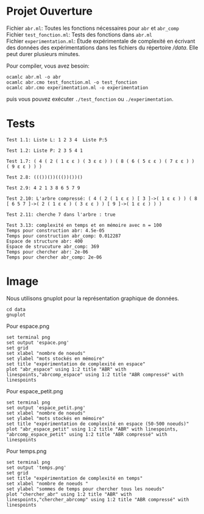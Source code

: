 # Projet Ouverture

Fichier `abr.ml`: Toutes les fonctions nécessaires pour `abr` et `abr_comp`  
Fichier `test_fonction.ml`: Tests des fonctions dans `abr.ml`  
Fichier `experimentation.ml`: Étude expérimentale de complexité en écrivant des données des expérimentations dans les fichiers du répertoire */data*. Elle peut durer plusieurs minutes.

Pour compiler, vous avez besoin:
```
ocamlc abr.ml -o abr
ocamlc abr.cmo test_fonction.ml -o test_fonction
ocamlc abr.cmo experimentation.ml -o experimentation
```
puis vous pouvez exécuter `./test_fonction` ou `./experimentation`.

# Tests

```
Test 1.1: Liste L: 1 2 3 4  Liste P:5 

Test 1.2: Liste P: 2 3 5 4 1 

Test 1.7: ( 4 ( 2 ( 1 ε ε ) ( 3 ε ε ) ) ( 8 ( 6 ( 5 ε ε ) ( 7 ε ε ) ) ( 9 ε ε ) ) ) 

Test 2.8: ((())())((())())()

Test 2.9: 4 2 1 3 8 6 5 7 9 

Test 2.10: L'arbre compressé: ( 4 ( 2 ( 1 ε ε ) [ 3 ]->( 1 ε ε ) ) ( 8 [ 6 5 7 ]->( 2 ( 1 ε ε ) ( 3 ε ε ) ) [ 9 ]->( 1 ε ε ) ) ) 

Test 2.11: cherche 7 dans l'arbre : true

Test 3.13: complexité en temps et en mémoire avec n = 100
Temps pour construction abr: 4.5e-05
Temps pour construction abr_comp: 0.012287
Espace de structure abr: 400
Espace de strucuture abr_comp: 369
Temps pour chercher abr: 2e-06
Temps pour chercher abr_comp: 2e-06

```
# Image

Nous utilisons gnuplot pour la représentation graphique de données.

```
cd data
gnuplot
```

Pour espace.png
```
set terminal png
set output 'espace.png'
set grid
set xlabel "nombre de noeuds"
set ylabel "mots stockés en mémoire"
set title "expérimentation de complexité en espace"
plot "abr_espace" using 1:2 title "ABR" with linespoints,"abrcomp_espace" using 1:2 title "ABR compressé" with linespoints
```

Pour espace_petit.png
```
set terminal png
set output 'espace_petit.png'
set xlabel "nombre de noeuds"
set ylabel "mots stockés en mémoire"
set title "expérimentation de complexité en espace (50-500 noeuds)"
plot "abr_espace_petit" using 1:2 title "ABR" with linespoints, "abrcomp_espace_petit" using 1:2 title "ABR compressé" with linespoints
```

Pour temps.png
```
set terminal png
set output 'temps.png'
set grid
set title "expérimentation de complexité en temps"
set xlabel "nombre de noeuds "
set ylabel "sommes de temps pour chercher tous les noeuds"
plot "chercher_abr" using 1:2 title "ABR" with linespoints,"chercher_abrcomp" using 1:2 title "ABR compressé" with linespoints
```
